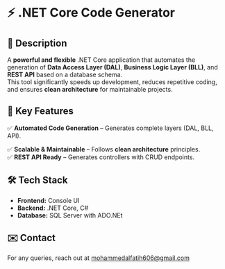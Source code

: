 # ⚡ .NET Core Code Generator

## 📌 Description

A **powerful and flexible** .NET Core application that automates the generation of **Data Access Layer (DAL)**, **Business Logic Layer (BLL)**, and **REST API** based on a database schema.  
This tool significantly speeds up development, reduces repetitive coding, and ensures **clean architecture** for maintainable projects.  

## 🚀 Key Features
✅ **Automated Code Generation** – Generates complete layers (DAL, BLL, API).  
<!--  
✅ **Multi-Database Support** – Works with **SQL Server, MySQL, PostgreSQL**, and more.  
-->
✅ **Scalable & Maintainable** – Follows **clean architecture** principles.  
✅ **REST API Ready** – Generates controllers with CRUD endpoints. 

## 🛠 Tech Stack

- **Frontend:** Console UI
- **Backend:** .NET Core, C#
- **Database:** SQL Server with ADO.NEt

## ✉️ Contact

For any queries, reach out at [mohammedalfatih606@gmail.com](mailto:mohammedalfatih606@gmail.com)

